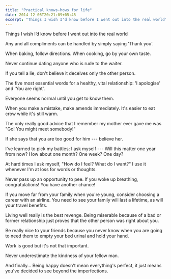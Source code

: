 ```yaml
---
title: "Practical knows-hows for life"
date: 2014-12-05T20:21:09+05:45
excerpt: "Things I wish I'd know before I went out into the real world"
---
```


<p class="lead">Things I wish I’d know before I went out into the real world</p>

Any and all compliments can be handled by simply saying 'Thank you'.

When baking, follow directions. When cooking, go by your own taste.

Never continue dating anyone who is rude to the waiter.

If you tell a lie, don't believe it deceives only the other person.

The five most essential words for a healthy, vital relationship: 'I apologise' and 'You are right'.

Everyone seems normal until you get to know them.

When you make a mistake, make amends immediately. It's easier to eat crow while it's still warm.

The only really good advice that I remember my mother ever gave me was "Go! You might meet somebody!"

If she says that you are too good for him --- believe her.

I've learned to pick my battles; I ask myself --- Will this matter one year from now? How about one month? One week? One day?

At hard times I ask myself, "How do I feel? What do I want?" I use it whenever I'm at loss for words or thoughts.

Never pass up an opportunity to pee. If you woke up breathing, congratulations! You have another chance!

If you move far from your family when you're young, consider choosing a career with an airline. You need to see your family will last a lifetime, as will your travel benefits.

Living well really is the best revenge. Being miserable because of a bad or former relationship just proves that the other person was right about you.

Be really nice to your friends because you never know when you are going to need them to empty your bed urinal and hold your hand.

Work is good but it's not that important.

Never underestimate the kindness of your fellow man.

And finally... Being happy doesn't mean everything's perfect, it just means you've decided to see beyond the imperfections.
